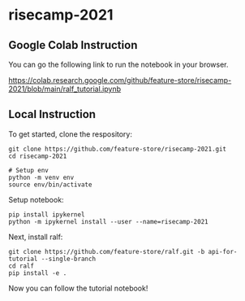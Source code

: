 # risecamp-2021

## Google Colab Instruction

You can go the following link to run the notebook in your browser.

https://colab.research.google.com/github/feature-store/risecamp-2021/blob/main/ralf_tutorial.ipynb


## Local Instruction
To get started, clone the respository: 
```
git clone https://github.com/feature-store/risecamp-2021.git
cd risecamp-2021

# Setup env
python -m venv env
source env/bin/activate
```
Setup notebook: 
```
pip install ipykernel
python -m ipykernel install --user --name=risecamp-2021
```
Next, install ralf: 
```
git clone https://github.com/feature-store/ralf.git -b api-for-tutorial --single-branch
cd ralf
pip install -e .
```
Now you can follow the tutorial notebook! 
